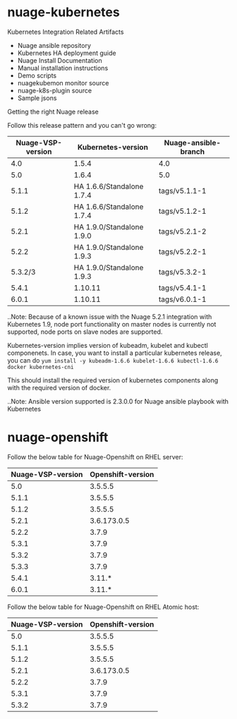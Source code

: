 # nuage-kubernetes

Kubernetes Integration Related Artifacts
 - Nuage ansible repository
 - Kubernetes HA deployment guide
 - Nuage Install Documentation 
 - Manual installation instructions
 - Demo scripts
 - nuagekubemon monitor source
 - nuage-k8s-plugin source
 - Sample jsons


Getting the right Nuage release

Follow this release pattern and you can't go wrong:

 |   Nuage-VSP-version    |    Kubernetes-version      |    Nuage-ansible-branch    |
 | -----------------------|----------------------------|----------------------------|
 |       4.0	          |         1.5.4              |         4.0                |
 |       5.0              |         1.6.4              |         5.0                |
 |      5.1.1             |  HA 1.6.6/Standalone 1.7.4 |        tags/v5.1.1-1       |
 |      5.1.2             |  HA 1.6.6/Standalone 1.7.4 |        tags/v5.1.2-1       |
 |      5.2.1             |  HA 1.9.0/Standalone 1.9.0 |        tags/v5.2.1-2       |
 |      5.2.2             |  HA 1.9.0/Standalone 1.9.3 |        tags/v5.2.2-1       |
 |      5.3.2/3           |  HA 1.9.0/Standalone 1.9.3 |        tags/v5.3.2-1       |
 |      5.4.1             |         1.10.11            |        tags/v5.4.1-1       |
 |      6.0.1             |         1.10.11            |        tags/v6.0.1-1       |
 
 ..Note: Because of a known issue with the Nuage 5.2.1 integration with Kubernetes 1.9, node port functionality on master nodes is currently not supported, node ports on slave nodes are supported.
 
 Kubernetes-version implies version of kubeadm, kubelet and kubectl componenets. In case, you want to install a particular kubernetes release, you can do
 `yum install -y kubeadm-1.6.6 kubelet-1.6.6 kubectl-1.6.6 docker kubernetes-cni`
 
 This should install the required version of kubernetes components along with the required version of docker.
 
 ..Note: Ansible version supported is 2.3.0.0 for Nuage ansible playbook with Kubernetes

# nuage-openshift
 
Follow the below table for Nuage-Openshift on RHEL server:

 |   Nuage-VSP-version    |    Openshift-version       |
 | -----------------------|----------------------------|
 |       5.0              |         3.5.5.5            |
 |      5.1.1             |         3.5.5.5            |
 |      5.1.2             |         3.5.5.5            |
 |      5.2.1             |         3.6.173.0.5        |
 |      5.2.2             |         3.7.9              |
 |      5.3.1             |         3.7.9              |
 |      5.3.2             |         3.7.9              |
 |      5.3.3             |         3.7.9              |
 |      5.4.1             |         3.11.*             |
 |      6.0.1             |         3.11.*             |
 
Follow the below table for Nuage-Openshift on RHEL Atomic host:
 
 |   Nuage-VSP-version    |    Openshift-version       |
 | -----------------------|----------------------------|
 |       5.0              |         3.5.5.5            |
 |      5.1.1             |         3.5.5.5            |
 |      5.1.2             |         3.5.5.5            |
 |      5.2.1             |         3.6.173.0.5        |
 |      5.2.2             |         3.7.9              |
 |      5.3.1             |         3.7.9              |
 |      5.3.2             |         3.7.9              |

